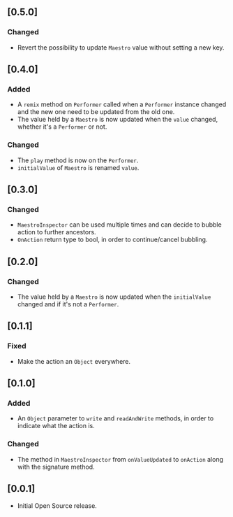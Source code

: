 ## [0.5.0]
### Changed
- Revert the possibility to update `Maestro` value without setting a new key. 

## [0.4.0]
### Added
- A `remix` method on `Performer` called when a `Performer` instance changed and the new one need to be updated from the old one.
- The value held by a `Maestro` is now updated when the `value` changed, whether it's a `Performer` or not.

### Changed
- The `play` method is now on the `Performer`.
- `initialValue` of `Maestro` is renamed `value`.

## [0.3.0]
### Changed
- `MaestroInspector` can be used multiple times and can decide to bubble action to further ancestors.
- `OnAction` return type to bool, in order to continue/cancel bubbling.

## [0.2.0]
### Changed
- The value held by a `Maestro` is now updated when the `initialValue` changed and if it's not a `Performer`.

## [0.1.1]
### Fixed
- Make the action an `Object` everywhere.

## [0.1.0]
### Added
- An `Object` parameter to `write` and `readAndWrite` methods, in order to indicate what the action is.

### Changed
- The method in `MaestroInspector` from `onValueUpdated` to `onAction` along with the signature method.

## [0.0.1]
- Initial Open Source release.
